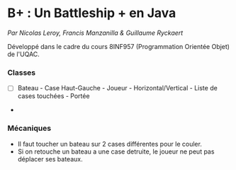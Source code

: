 # B+ : Un Battleship +  en Java

*Par Nicolas Leroy, Francis Manzanilla & Guillaume Ryckaert*

Développé dans le cadre du cours 8INF957 (Programmation Orientée Objet) de l'UQAC.

### Classes
- [ ] Bateau
      - Case Haut-Gauche
      - Joueur
      - Horizontal/Vertical
      - Liste de cases touchées
      - Portée
-



### Mécaniques
- Il faut toucher un bateau sur 2 cases différentes pour le couler.
- Si on retouche un bateau a une case detruite, le joueur ne peut pas déplacer ses bateaux.
